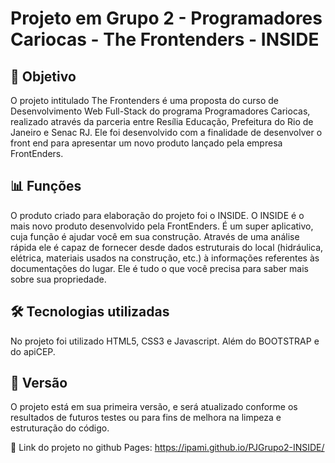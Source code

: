 <h1>Projeto em Grupo 2 - Programadores Cariocas - The Frontenders - INSIDE</h1>

<h2>🎯 Objetivo </h2>

O projeto intitulado The Frontenders é uma proposta do curso de Desenvolvimento Web Full-Stack do programa Programadores Cariocas, realizado através da parceria entre Resília Educação, Prefeitura do Rio de Janeiro e Senac RJ. Ele foi desenvolvido com a finalidade de desenvolver o front end para apresentar um novo produto lançado pela empresa FrontEnders.


<h2>📊 Funções </h2>

O produto criado para elaboração do projeto foi o INSIDE. O INSIDE é o mais novo produto desenvolvido pela FrontEnders. É um super aplicativo, cuja função é ajudar você em sua construção. Através de uma análise rápida ele é capaz de fornecer desde dados estruturais do local (hidráulica, elétrica, materiais usados na construção, etc.) à informações referentes às documentações do lugar. Ele é tudo o que você precisa para saber mais sobre sua propriedade.


<h2>🛠️ Tecnologias utilizadas</h2>

No projeto foi utilizado HTML5, CSS3 e Javascript. Além do BOOTSTRAP e do apiCEP.


<h2>📄 Versão </h2>

O projeto está em sua primeira versão, e será atualizado conforme os resultados de futuros testes ou para fins de melhora na limpeza e estruturação do código.



📌 Link do projeto no github Pages: https://ipami.github.io/PJGrupo2-INSIDE/
